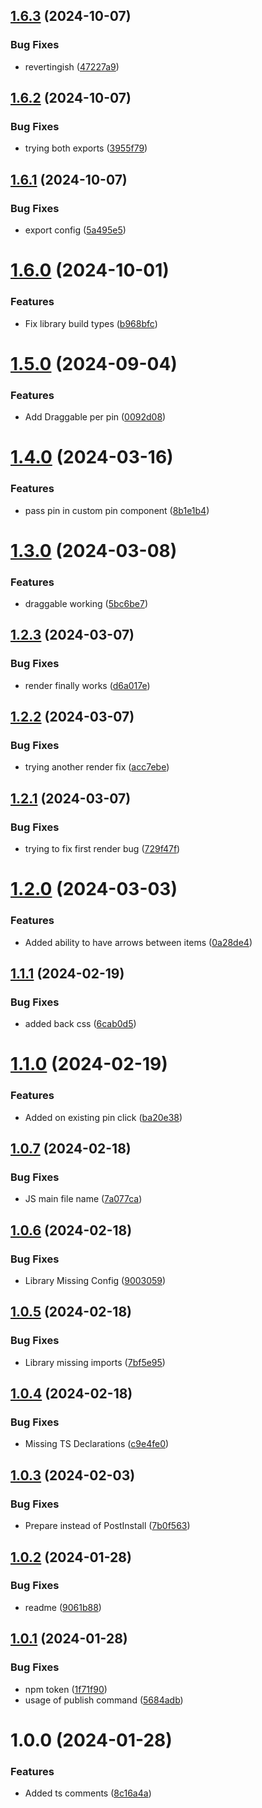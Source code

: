 ## [1.6.3](https://github.com/art29/react-image-pin/compare/v1.6.2...v1.6.3) (2024-10-07)


### Bug Fixes

* revertingish ([47227a9](https://github.com/art29/react-image-pin/commit/47227a936d32d01981fa8834f9b9bf9c9494c9ac))

## [1.6.2](https://github.com/art29/react-image-pin/compare/v1.6.1...v1.6.2) (2024-10-07)


### Bug Fixes

* trying both exports ([3955f79](https://github.com/art29/react-image-pin/commit/3955f795e1e4f98d7ec0a9fa98ade986cb136864))

## [1.6.1](https://github.com/art29/react-image-pin/compare/v1.6.0...v1.6.1) (2024-10-07)


### Bug Fixes

* export config ([5a495e5](https://github.com/art29/react-image-pin/commit/5a495e5cf87224939f19521f3bf40228778d401e))

# [1.6.0](https://github.com/art29/react-image-pin/compare/v1.5.0...v1.6.0) (2024-10-01)


### Features

* Fix library build types ([b968bfc](https://github.com/art29/react-image-pin/commit/b968bfce3e5f9e2193ebeb873ca5ac83dd720ef3))

# [1.5.0](https://github.com/art29/react-image-pin/compare/v1.4.0...v1.5.0) (2024-09-04)


### Features

* Add Draggable per pin ([0092d08](https://github.com/art29/react-image-pin/commit/0092d08f62f3b4df8ee433b3e47ab0de41d3d974))

# [1.4.0](https://github.com/art29/react-image-pin/compare/v1.3.0...v1.4.0) (2024-03-16)


### Features

* pass pin in custom pin component ([8b1e1b4](https://github.com/art29/react-image-pin/commit/8b1e1b4067615f8d4a40c174f5fbe9ebfb48eb68))

# [1.3.0](https://github.com/art29/react-image-pin/compare/v1.2.3...v1.3.0) (2024-03-08)


### Features

* draggable working ([5bc6be7](https://github.com/art29/react-image-pin/commit/5bc6be7b06ffc6cf30949d5ee0c55bf21d35b46f))

## [1.2.3](https://github.com/art29/react-image-pin/compare/v1.2.2...v1.2.3) (2024-03-07)


### Bug Fixes

* render finally works ([d6a017e](https://github.com/art29/react-image-pin/commit/d6a017e9fea3294354e3893811ba5fb9a3346134))

## [1.2.2](https://github.com/art29/react-image-pin/compare/v1.2.1...v1.2.2) (2024-03-07)


### Bug Fixes

* trying another render fix ([acc7ebe](https://github.com/art29/react-image-pin/commit/acc7ebe49c7bf2453a02c11c94cb5bddeca740e0))

## [1.2.1](https://github.com/art29/react-image-pin/compare/v1.2.0...v1.2.1) (2024-03-07)


### Bug Fixes

* trying to fix first render bug ([729f47f](https://github.com/art29/react-image-pin/commit/729f47f0e59ce2c4a618ac5cf707556be8573821))

# [1.2.0](https://github.com/art29/react-image-pin/compare/v1.1.1...v1.2.0) (2024-03-03)


### Features

* Added ability to have arrows between items ([0a28de4](https://github.com/art29/react-image-pin/commit/0a28de4046c3c3df9194bd3dd722e373dc93432b))

## [1.1.1](https://github.com/art29/react-image-pin/compare/v1.1.0...v1.1.1) (2024-02-19)


### Bug Fixes

* added back css ([6cab0d5](https://github.com/art29/react-image-pin/commit/6cab0d5ddec84b27a16c1f7b7fb426b84fb14feb))

# [1.1.0](https://github.com/art29/react-image-pin/compare/v1.0.7...v1.1.0) (2024-02-19)


### Features

* Added on existing pin click ([ba20e38](https://github.com/art29/react-image-pin/commit/ba20e380acdd83e6823fb4edaeacf00846fc460b))

## [1.0.7](https://github.com/art29/react-image-pin/compare/v1.0.6...v1.0.7) (2024-02-18)


### Bug Fixes

* JS main file name ([7a077ca](https://github.com/art29/react-image-pin/commit/7a077ca41526c7da77825744c4d89b7e49c8a5ac))

## [1.0.6](https://github.com/art29/react-image-pin/compare/v1.0.5...v1.0.6) (2024-02-18)


### Bug Fixes

* Library Missing Config ([9003059](https://github.com/art29/react-image-pin/commit/9003059f1a428956e3a234f83e352d818668d93e))

## [1.0.5](https://github.com/art29/react-image-pin/compare/v1.0.4...v1.0.5) (2024-02-18)


### Bug Fixes

* Library missing imports ([7bf5e95](https://github.com/art29/react-image-pin/commit/7bf5e95d37026e28a1c9e74fa4a73c220556380b))

## [1.0.4](https://github.com/art29/react-image-pin/compare/v1.0.3...v1.0.4) (2024-02-18)


### Bug Fixes

* Missing TS Declarations ([c9e4fe0](https://github.com/art29/react-image-pin/commit/c9e4fe05cf659695a4e39a1143c93ae3b97e637c))

## [1.0.3](https://github.com/art29/react-image-pin/compare/v1.0.2...v1.0.3) (2024-02-03)


### Bug Fixes

* Prepare instead of PostInstall ([7b0f563](https://github.com/art29/react-image-pin/commit/7b0f563690351dbd6ce376c3fd4cdec6673ba225))

## [1.0.2](https://github.com/art29/react-image-pin/compare/v1.0.1...v1.0.2) (2024-01-28)

### Bug Fixes

- readme ([9061b88](https://github.com/art29/react-image-pin/commit/9061b88ec78c7b41823811c44d55f98006b7f603))

## [1.0.1](https://github.com/art29/react-image-pin/compare/v1.0.0...v1.0.1) (2024-01-28)

### Bug Fixes

- npm token ([1f71f90](https://github.com/art29/react-image-pin/commit/1f71f90ff6f6e58ba29a02e32fad6de8015cc494))
- usage of publish command ([5684adb](https://github.com/art29/react-image-pin/commit/5684adb372d9c43ae89a1297ca3fd8caab09c096))

# 1.0.0 (2024-01-28)

### Features

- Added ts comments ([8c16a4a](https://github.com/art29/react-image-pin/commit/8c16a4ae3889c3ce306d8b2c0cc783b2bcd009cd))
